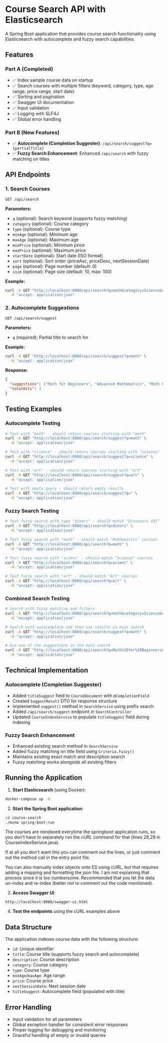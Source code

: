 # Course Search API with Elasticsearch

A Spring Boot application that provides course search functionality using Elasticsearch with autocomplete and fuzzy search capabilities.

## Features

### Part A (Completed)
- ✅ Index sample course data on startup
- ✅ Search courses with multiple filters (keyword, category, type, age range, price range, start date)
- ✅ Sorting and pagination
- ✅ Swagger UI documentation
- ✅ Input validation
- ✅ Logging with SLF4J
- ✅ Global error handling

### Part B (New Features)
- ✅ **Autocomplete (Completion Suggester)**: `/api/search/suggest?q={partialTitle}`
- ✅ **Fuzzy Search Enhancement**: Enhanced `/api/search` with fuzzy matching on titles

## API Endpoints

### 1. Search Courses
```
GET /api/search
```

**Parameters:**
- `q` (optional): Search keyword (supports fuzzy matching)
- `category` (optional): Course category
- `type` (optional): Course type
- `minAge` (optional): Minimum age
- `maxAge` (optional): Maximum age
- `minPrice` (optional): Minimum price
- `maxPrice` (optional): Maximum price
- `startDate` (optional): Start date (ISO format)
- `sort` (optional): Sort order (priceAsc, priceDesc, nextSessionDate)
- `page` (optional): Page number (default: 0)
- `size` (optional): Page size (default: 10, max: 100)

**Example:**
```bash
curl -X GET "http://localhost:8080/api/search?q=math&category=Science&minPrice=50&maxPrice=200&sort=priceAsc" \
  -H "accept: application/json"
```

### 2. Autocomplete Suggestions
```
GET /api/search/suggest
```

**Parameters:**
- `q` (required): Partial title to search for

**Example:**
```bash
curl -X GET "http://localhost:8080/api/search/suggest?q=math" \
  -H "accept: application/json"
```

**Response:**
```json
{
  "suggestions": ["Math for Beginners", "Advanced Mathematics", "Math Fundamentals"],
  "totalHits": 3
}
```

## Testing Examples

### Autocomplete Testing

```bash
# Test with "math" - should return courses starting with "math"
curl -X GET "http://localhost:8080/api/search/suggest?q=math" \
  -H "accept: application/json"

# Test with "science" - should return courses starting with "science"
curl -X GET "http://localhost:8080/api/search/suggest?q=science" \
  -H "accept: application/json"

# Test with "art" - should return courses starting with "art"
curl -X GET "http://localhost:8080/api/search/suggest?q=art" \
  -H "accept: application/json"

# Test with empty query - should return empty results
curl -X GET "http://localhost:8080/api/search/suggest?q=" \
  -H "accept: application/json"
```

### Fuzzy Search Testing

```bash
# Test fuzzy search with typo "dinors" - should match "Dinosaurs 101"
curl -X GET "http://localhost:8080/api/search?q=dinors" \
  -H "accept: application/json"

# Test fuzzy search with "math" - should match "Mathematics" courses
curl -X GET "http://localhost:8080/api/search?q=math" \
  -H "accept: application/json"

# Test fuzzy search with "scienc" - should match "Science" courses
curl -X GET "http://localhost:8080/api/search?q=scienc" \
  -H "accept: application/json"

# Test fuzzy search with "art" - should match "Art" courses
curl -X GET "http://localhost:8080/api/search?q=art" \
  -H "accept: application/json"
```

### Combined Search Testing

```bash
# Search with fuzzy matching and filters
curl -X GET "http://localhost:8080/api/search?q=math&category=Science&minPrice=50&sort=priceAsc" \
  -H "accept: application/json"

# Search with autocomplete and then use results in main search
curl -X GET "http://localhost:8080/api/search/suggest?q=math" \
  -H "accept: application/json"

# Use one of the suggestions in the main search
curl -X GET "http://localhost:8080/api/search?q=Math%20for%20Beginners&category=Science" \
  -H "accept: application/json"
```

## Technical Implementation

### Autocomplete (Completion Suggester)
- Added `titleSuggest` field to `CourseDocument` with `@CompletionField`
- Created `SuggestResult` DTO for response structure
- Implemented `suggest()` method in `SearchService` using prefix search
- Added `/api/search/suggest` endpoint in `SearchController`
- Updated `CourseIndexService` to populate `titleSuggest` field during indexing

### Fuzzy Search Enhancement
- Enhanced existing search method in `SearchService`
- Added fuzzy matching on title field using `Criteria.fuzzy()`
- Maintains existing exact match and description search
- Fuzzy matching works alongside all existing filters

## Running the Application

1. **Start Elasticsearch** (using Docker):
```bash
docker-compose up -d
```

2. **Start the Spring Boot application**:
```bash
cd course-search
./mvnw spring-boot:run
```

The courses are reindexed everytime the springboot application runs, so you don't have to separately run the cURL command for that (lines 28,29 in CourseIndexSerivce.java).

If at all you don't want this you can comment out the lines, or just comment out the method call in the entry point file.

You can also manually index objects onto ES using cURL, but that requires adding a mapping and formatting the json file. I am not explaining that process since it is too cumbersome. Recommended that you let the data un-index and re-index (better not to comment out the code mentioned).



3. **Access Swagger UI**:
```
http://localhost:8080/swagger-ui.html
```

4. **Test the endpoints** using the cURL examples above

## Data Structure

The application indexes course data with the following structure:
- `id`: Unique identifier
- `title`: Course title (supports fuzzy search and autocomplete)
- `description`: Course description
- `category`: Course category
- `type`: Course type
- `minAge`/`maxAge`: Age range
- `price`: Course price
- `nextSessionDate`: Next session date
- `titleSuggest`: Autocomplete field (populated with title)

## Error Handling

- Input validation for all parameters
- Global exception handler for consistent error responses
- Proper logging for debugging and monitoring
- Graceful handling of empty or invalid queries 